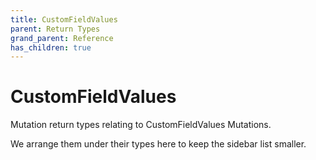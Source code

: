 ```yaml
---
title: CustomFieldValues
parent: Return Types
grand_parent: Reference
has_children: true
---
```


# CustomFieldValues

Mutation return types relating to CustomFieldValues Mutations.

We arrange them under their types here to keep the sidebar list smaller.

